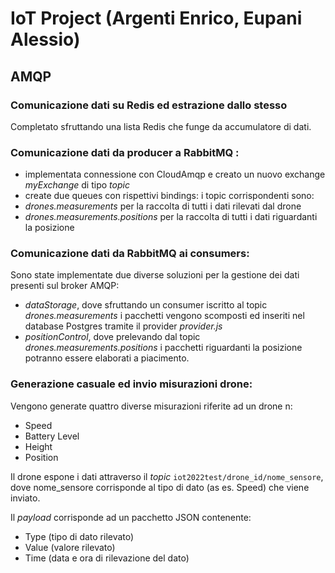 # IoT Project (Argenti Enrico, Eupani Alessio)

## AMQP

### Comunicazione dati su Redis ed estrazione dallo stesso
Completato sfruttando una lista Redis che funge da accumulatore di dati. 

### Comunicazione dati da producer a RabbitMQ : 
* implementata connessione con CloudAmqp e creato un nuovo exchange *myExchange* di tipo *topic*
* create due queues con rispettivi bindings: i topic corrispondenti sono:
* *drones.measurements* per la raccolta di tutti i dati rilevati dal drone
* *drones.measurements.positions* per la raccolta di tutti i dati riguardanti la posizione

### Comunicazione dati da RabbitMQ ai consumers: 
Sono state implementate due diverse soluzioni per la gestione dei dati presenti sul broker AMQP:
* *dataStorage*, dove sfruttando un consumer iscritto al topic *drones.measurements*
i pacchetti vengono scomposti ed inseriti nel database Postgres tramite il provider *provider.js*
* *positionControl*, dove prelevando dal topic *drones.measurements.positions* 
i pacchetti riguardanti la posizione potranno essere elaborati a piacimento. 

### Generazione casuale ed invio misurazioni drone:

Vengono generate quattro diverse misurazioni riferite ad un drone n:
* Speed
* Battery Level
* Height
* Position


Il drone espone i dati attraverso il *topic* `iot2022test/drone_id/nome_sensore`, 
dove nome_sensore corrisponde al tipo di dato (as es. Speed) che viene inviato. 

Il *payload* corrisponde ad un pacchetto JSON contenente:
* Type (tipo di dato rilevato)
* Value (valore rilevato)
* Time (data e ora di rilevazione del dato)


